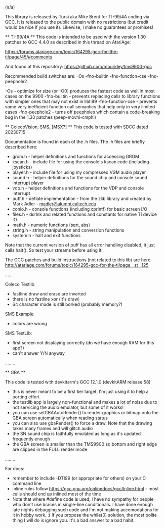 (n/a)

This library is released by Tursi aka Mike Brent for TI-99/4A coding via GCC. It is released to the public domain with no restrictions (but credit would be nice if you use it). Likewise, I make no guarantees or promises!

** TI-99/4A **
This code is intended to be used with the version 1.30 patches to GCC 4.4.0 as described in this thread on AtariAge:

https://forums.atariage.com/topic/164295-gcc-for-the-ti/page/45/#comments

And found at this repository:
https://github.com/mburkley/tms9900-gcc

Recommended build switches are: -Os -fno-builtin -fno-function-cse -fno-peephole2

-Os - optimize for size (or -O0) produces the fastest code as well in most cases on the 9900
-fno-builtin - prevents replacing calls to library functions with simpler ones that may not exist in libti99
-fno-function-cse - prevents some very inefficient function call semantics that help only in very limited cases
-fno-peephole2 - turns off peepholes which contain a code-breaking bug in the 1.30 patches (peep-movhi-cmphi)

** ColecoVision, SMS, [MSX?] **
This code is tested with SDCC dated 20230715

Documentation is found in each of the .h files. The .h files are briefly described here:

- grom.h   - helper definitions and functions for accessing GROM
- kscan.h  - include file for using the console's kscan code (including joysticks)
- player.h - include file for using my compressed VGM audio player
- sound.h  - helper definitions for the sound chip and console sound interrupt player
- vdp.h    - helper definitions and functions for the VDP and console interrupt
- puff.h   - deflate implementation - from the zlib library and created by Mark Adler - madler@alumni.caltech.edu
- conio.h  - console functions (including cprintf) for basic screen I/O
- files.h  - dsrlnk and related functions and constants for native TI device IO.
- math.h   - numeric functions (sqrt, abs)
- string.h - string manipulation and conversion functions
- system.h - halt and exit functions 

Note that the current version of puff has all error handling disabled, it just calls halt().
So test your streams before using it!

The GCC patches and build instructions (not related to this lib) are here: http://atariage.com/forums/topic/164295-gcc-for-the-ti/page__st__125

......

Coleco Testlib:
- fastline draw and erase are inverted
- there is no fastline xor (it's draw)
- 64 character mode is still borked (probably memory?)

SMS Example:
- colors are wrong

SMS TestLib:
- first screen not displaying correctly (do we have enough RAM for this app?)
- can't answer Y/N anyway

........

** GBA **

This code is tested with devkitarm's GCC 12.1.0 (devkitARM release 58)

- this is never meant to be a first tier target, I'm just using it to help a porting effort
- the testlib app is largely non-functional and makes a lot of noise due to not servicing the audio emulator, but some of it works!
- you can use setGBAAutoRender() to render graphics or bitmap onto the GBA screen automatically when reading status
- you can also use gbaRender() to force a draw. Note that the drawing takes many frames and will glitch audio
- the SN sound chip is faithfully emulated as long as it's updated frequently enough
- the GBA screen is smaller than the TMS9900 so bottom and right edge are clipped in the FULL render mode

........

For docs:

- remember to include -DTI99 (or appropriate for others) on your C command line
- inline rules follow https://gcc.gnu.org/onlinedocs/gcc/Inline.html - most calls should end up inlined most of the time
- Note that where #define code is used, I have no sympathy for people who don't use braces in single-line conditionals.
I have done enough late nights debugging such code and I'm not making accomodations for it in hobby work. ;) If you propose the while(0) solution, the most polite thing I will do is ignore you. It's a bad answer to a bad habit.
